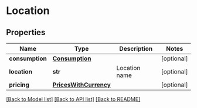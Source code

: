 # Location

## Properties
Name | Type | Description | Notes
------------ | ------------- | ------------- | -------------
**consumption** | [**Consumption**](Consumption.md) |  | [optional] 
**location** | **str** | Location name | [optional] 
**pricing** | [**PricesWithCurrency**](PricesWithCurrency.md) |  | [optional] 

[[Back to Model list]](../README.md#documentation-for-models) [[Back to API list]](../README.md#documentation-for-api-endpoints) [[Back to README]](../README.md)


